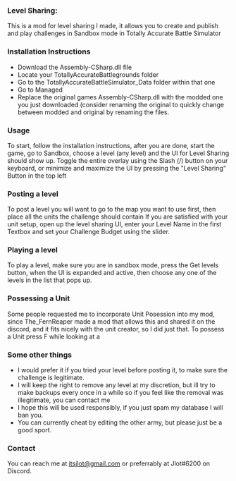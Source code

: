 ### Level Sharing:
This is a mod for level sharing I made, it allows you to create and publish and play challenges in Sandbox mode in Totally Accurate Battle Simulator
### Installation Instructions
* Download the Assembly-CSharp.dll file
* Locate your TotallyAccurateBattlegrounds folder
* Go to the TotallyAccurateBattleSimulator_Data folder within that one
* Go to Managed
* Replace the original games Assembly-CSharp.dll with the modded one you just downloaded (consider renaming the original to quickly change between modded and original by renaming the files.
### Usage
To start, follow the installation instructions, after you are done, start the game, go to Sandbox, choose a level (any level) and the UI for Level Sharing should show up. Toggle the entire overlay using the Slash (/) button on your keyboard, or minimize and maximize the UI by pressing the "Level Sharing" Button in the top left

### Posting a level
To post a level you will want to go to the map you want to use first, then place all the units the challenge should contain
If you are satisfied with your unit setup, open up the level sharing UI, enter your Level Name in the first Textbox and set your Challenge Budget using the slider.

### Playing a level
To play a level, make sure you are in sandbox mode, press the Get levels button, when the UI is expanded and active, then choose any one of the levels in the list that pops up.

### Possessing a Unit

Some people requested me to incorporate Unit Posession into my mod, since The_FernReaper made a mod that allows this and shared it on the discord, and it fits nicely with the unit creator, so I did just that.
To possess a Unit press F while looking at a 

### Some other things
* I would prefer it if you tried your level before posting it, to make sure the challenge is legitimate.
* I will keep the right to remove any level at my discretion, but ill try to make backups every once in a while so if you feel like the removal was illegitimate, you can contact me
* I hope this will be used responsibly, if you just spam my database I will ban you.
* You can currently cheat by editing the other army, but please just be a good sport.
### Contact
You can reach me at itsjlot@gmail.com or preferrably at Jlot#6200 on Discord.